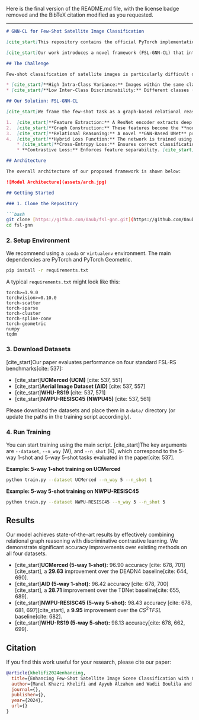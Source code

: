 Here is the final version of the README.md file, with the license badge removed and the BibTeX citation modified as you requested.

-----

````markdown
# GNN-CL for Few-Shot Satellite Image Classification

[cite_start]This repository contains the official PyTorch implementation for the paper: **"Enhancing Few-Shot Satellite Image Scene Classification with Graph Neural Network and Contrastive Learning"**[cite: 10, 11].

[cite_start]Our work introduces a novel framework (FSL-GNN-CL) that integrates Graph Neural Networks (GNNs) and Contrastive Learning (CL) [cite: 51] to tackle the challenges of Few-Shot Learning (FSL) in Remote Sensing (RS) satellite imagery.

## The Challenge

Few-shot classification of satellite images is particularly difficult due to two main factors:

* [cite_start]**High Intra-Class Variance:** Images within the same class (e.g., "urban" or "residential") can appear vastly different across various geographic regions[cite: 49, 195, 230].
* [cite_start]**Low Inter-Class Discriminability:** Different classes (e.g., "farmland" and "wetlands") can share very similar spectral and textural features, making them hard to distinguish[cite: 49, 195, 230].

## Our Solution: FSL-GNN-CL

[cite_start]We frame the few-shot task as a graph-based relational reasoning problem[cite: 51, 216]. [cite_start]Instead of classifying images in isolation, our model constructs a task-specific graph for each *support set* and *query set*[cite: 51].

1.  [cite_start]**Feature Extraction:** A ResNet encoder extracts deep features from all images in the current task (both support and query)[cite: 52, 415, 426].
2.  [cite_start]**Graph Construction:** These features become the **nodes** of a graph[cite: 237, 494]. [cite_start]**Edges** are constructed to represent relationships, primarily based on label equality for the known support set images[cite: 237, 416, 469].
3.  [cite_start]**Relational Reasoning:** A novel **GNN-Based UNet** propagates information across the graph[cite: 425, 494, 495]. This allows query images (nodes) to be classified based on their relationship and similarity to the support images (nodes), effectively modeling the high intra-class variance.
4.  [cite_start]**Hybrid Loss Function:** The network is trained using a joint loss function[cite: 51, 437]:
    * [cite_start]**Cross-Entropy Loss:** Ensures correct classification of the query images[cite: 51, 437, 502].
    * **Contrastive Loss:** Enforces feature separability. [cite_start]It pulls embeddings of the same class closer together while pushing embeddings from different classes apart[cite: 51, 437, 515].

## Architecture

The overall architecture of our proposed framework is shown below:

![Model Architecture](assets/arch.jpg)

## Getting Started

### 1. Clone the Repository

```bash
git clone [https://github.com/0aub/fsl-gnn.git](https://github.com/0aub/fsl-gnn.git)
cd fsl-gnn
````

### 2\. Setup Environment

We recommend using a `conda` or `virtualenv` environment. The main dependencies are PyTorch and PyTorch Geometric.

```bash
pip install -r requirements.txt
```

A typical `requirements.txt` might look like this:

```
torch>=1.9.0
torchvision>=0.10.0
torch-scatter
torch-sparse
torch-cluster
torch-spline-conv
torch-geometric
numpy
tqdm
```

### 3\. Download Datasets

[cite\_start]Our paper evaluates performance on four standard FSL-RS benchmarks[cite: 537]:

  * [cite\_start]**UCMerced (UCM)** [cite: 537, 551]
  * [cite\_start]**Aerial Image Dataset (AID)** [cite: 537, 557]
  * [cite\_start]**WHU-RS19** [cite: 537, 571]
  * [cite\_start]**NWPU-RESISC45 (NWPU45)** [cite: 537, 561]

Please download the datasets and place them in a `data/` directory (or update the paths in the training script accordingly).

### 4\. Run Training

You can start training using the main script. [cite\_start]The key arguments are `--dataset`, `--n_way` (W), and `--n_shot` (K), which correspond to the 5-way 1-shot and 5-way 5-shot tasks evaluated in the paper[cite: 537].

**Example: 5-way 1-shot training on UCMerced**

```bash
python train.py --dataset UCMerced --n_way 5 --n_shot 1
```

**Example: 5-way 5-shot training on NWPU-RESISC45**

```bash
python train.py --dataset NWPU-RESISC45 --n_way 5 --n_shot 5
```

## Results

Our model achieves state-of-the-art results by effectively combining relational graph reasoning with discriminative contrastive learning. We demonstrate significant accuracy improvements over existing methods on all four datasets.

  * [cite\_start]**UCMerced (5-way 1-shot):** $96.90%\\pm0.00%$ accuracy [cite: 678, 701][cite\_start], a **$29.63%$** improvement over the DEADN4 baseline[cite: 644, 690].
  * [cite\_start]**AID (5-way 1-shot):** $96.42%\\pm2.3%$ accuracy [cite: 678, 700][cite\_start], a **$28.71%$** improvement over the TDNet baseline[cite: 655, 689].
  * [cite\_start]**NWPU-RESISC45 (5-way 5-shot):** $98.43%\\pm0.47%$ accuracy [cite: 678, 681, 697][cite\_start], a **$9.95%$** improvement over the $CS^{2}TFSL$ baseline[cite: 682].
  * [cite\_start]**WHU-RS19 (5-way 5-shot):** $98.13%\\pm0.57%$ accuracy[cite: 678, 662, 699].

## Citation

If you find this work useful for your research, please cite our paper:

```bibtex
@article{khelifi2024enhancing,
  title={Enhancing Few-Shot Satellite Image Scene Classification with Graph Neural Network and Contrastive Learning},
  author={Manel Khazri Khelifi and Ayyub Alzahem and Wadii Boulila and Anis Koubaa and Imed Riadh Farah},
  journal={},
  publisher={},
  year={2024},
  url={}
}
```

```
```
